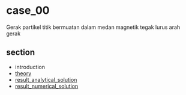 # case_00
Gerak partikel titik bermuatan dalam medan magnetik tegak lurus arah gerak

## section
+ introduction
+ [theory](theory.ipynb)
+ [result_analytical_solution](result_analytical_solution.ipynb)
+ [result_numerical_solution](result_numerical_solution.ipynb)
